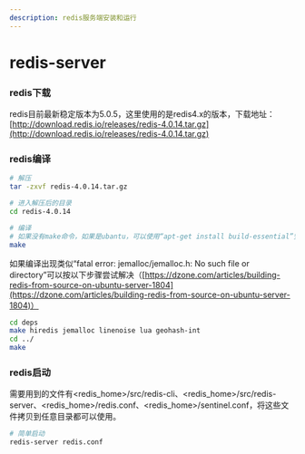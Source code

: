 ```yaml
---
description: redis服务端安装和运行
---
```


# redis-server

### redis下载

redis目前最新稳定版本为5.0.5，这里使用的是redis4.x的版本，下载地址：[http://download.redis.io/releases/redis-4.0.14.tar.gz](http://download.redis.io/releases/redis-4.0.14.tar.gz)

### redis编译

```bash
# 解压
tar -zxvf redis-4.0.14.tar.gz

# 进入解压后的目录
cd redis-4.0.14

# 编译
# 如果没有make命令，如果是ubantu，可以使用“apt-get install build-essential”安装make
make
```

如果编译出现类似“fatal error: jemalloc/jemalloc.h: No such file or directory”可以按以下步骤尝试解决（[https://dzone.com/articles/building-redis-from-source-on-ubuntu-server-1804](https://dzone.com/articles/building-redis-from-source-on-ubuntu-server-1804)）

```bash
cd deps
make hiredis jemalloc linenoise lua geohash-int
cd ../
make
```

### redis启动

需要用到的文件有&lt;redis\_home&gt;/src/redis-cli、&lt;redis\_home&gt;/src/redis-server、&lt;redis\_home&gt;/redis.conf、&lt;redis\_home&gt;/sentinel.conf，将这些文件拷贝到任意目录都可以使用。

```bash
# 简单启动
redis-server redis.conf
```

